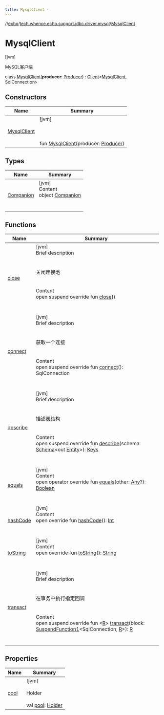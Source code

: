 ```yaml
---
title: MysqlClient -
---
```

//[echo](../../index.md)/[tech.whence.echo.support.jdbc.driver.mysql](../index.md)/[MysqlClient](index.md)



# MysqlClient  
 [jvm] 

MySQL客户端

class [MysqlClient](index.md)(**producer**: [Producer](../../tech.whence.echo.function/-producer/index.md)<MySQLPool>) : [Client](../../tech.whence.echo.dal.dao/-client/index.md)<[MysqlClient](index.md), SqlConnection>    


## Constructors  
  
|  Name|  Summary| 
|---|---|
| [MysqlClient](-mysql-client.md)|  [jvm] <br><br><br><br>fun [MysqlClient](-mysql-client.md)(producer: [Producer](../../tech.whence.echo.function/-producer/index.md)<MySQLPool>)   <br>


## Types  
  
|  Name|  Summary| 
|---|---|
| [Companion](-companion/index.md)| [jvm]  <br>Content  <br>object [Companion](-companion/index.md)  <br><br><br>


## Functions  
  
|  Name|  Summary| 
|---|---|
| [close](close.md)| [jvm]  <br>Brief description  <br><br><br>关闭连接池<br><br>  <br>Content  <br>open suspend override fun [close](close.md)()  <br><br><br>
| [connect](connect.md)| [jvm]  <br>Brief description  <br><br><br>获取一个连接<br><br>  <br>Content  <br>open suspend override fun [connect](connect.md)(): SqlConnection  <br><br><br>
| [describe](describe.md)| [jvm]  <br>Brief description  <br><br><br>描述表结构<br><br>  <br>Content  <br>open suspend override fun [describe](describe.md)(schema: [Schema](../../tech.whence.echo.dal.schema/-schema/index.md)<out [Entity](../../tech.whence.echo.dal.entity/-entity/index.md)>): [Keys](../../tech.whence.echo.dal.schema.key/-keys/index.md)  <br><br><br>
| [equals](../../tech.whence.echo.webclient.response.exception/-response-unrecognized-exception/index.md#kotlin/Any/equals/#kotlin.Any?/PointingToDeclaration/)| [jvm]  <br>Content  <br>open operator override fun [equals](../../tech.whence.echo.webclient.response.exception/-response-unrecognized-exception/index.md#kotlin/Any/equals/#kotlin.Any?/PointingToDeclaration/)(other: [Any](https://kotlinlang.org/api/latest/jvm/stdlib/kotlin/-any/index.html)?): [Boolean](https://kotlinlang.org/api/latest/jvm/stdlib/kotlin/-boolean/index.html)  <br><br><br>
| [hashCode](../../tech.whence.echo.webclient.response.exception/-response-unrecognized-exception/index.md#kotlin/Any/hashCode/#/PointingToDeclaration/)| [jvm]  <br>Content  <br>open override fun [hashCode](../../tech.whence.echo.webclient.response.exception/-response-unrecognized-exception/index.md#kotlin/Any/hashCode/#/PointingToDeclaration/)(): [Int](https://kotlinlang.org/api/latest/jvm/stdlib/kotlin/-int/index.html)  <br><br><br>
| [toString](../../tech.whence.echo.webclient.response.exception/-response-unrecognized-exception/index.md#kotlin/Any/toString/#/PointingToDeclaration/)| [jvm]  <br>Content  <br>open override fun [toString](../../tech.whence.echo.webclient.response.exception/-response-unrecognized-exception/index.md#kotlin/Any/toString/#/PointingToDeclaration/)(): [String](https://kotlinlang.org/api/latest/jvm/stdlib/kotlin/-string/index.html)  <br><br><br>
| [transact](transact.md)| [jvm]  <br>Brief description  <br><br><br>在事务中执行指定回调<br><br>  <br>Content  <br>open suspend override fun <[R](transact.md)> [transact](transact.md)(block: [SuspendFunction1](https://kotlinlang.org/api/latest/jvm/stdlib/kotlin.coroutines/-suspend-function1/index.html)<SqlConnection, [R](transact.md)>): [R](transact.md)  <br><br><br>


## Properties  
  
|  Name|  Summary| 
|---|---|
| [pool](index.md#tech.whence.echo.support.jdbc.driver.mysql/MysqlClient/pool/#/PointingToDeclaration/)|  [jvm] <br><br>Holder<MySQLPool><br><br>val [pool](index.md#tech.whence.echo.support.jdbc.driver.mysql/MysqlClient/pool/#/PointingToDeclaration/): [Holder](../../tech.whence.echo.container/-holder/index.md)<MySQLPool>   <br>

